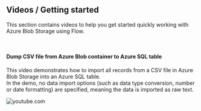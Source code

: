 ## Videos / Getting started
This section contains videos to help you get started quickly working with Azure Blob Storage using Flow.  

<br/>

#### Dump CSV file from Azure Blob container to Azure SQL table
This video demonstrates how to import all records from a CSV file in Azure Blob Storage into an Azure SQL table.  
In the demo, no data import options (such as data type conversion, number or date formatting) are specified, meaning the data is imported as raw text.  

![youtube.com](https://youtu.be/sSZeJNqnnwU)